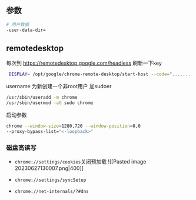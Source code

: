 ## 参数
```bash
# 用户数据
-user-data-dir=
```

## remotedesktop

每次到 https://remotedesktop.google.com/headless 刷新一下key
```bash
 DISPLAY= /opt/google/chrome-remote-desktop/start-host --code="..............." --redirect-url="https://remotedesktop.google.com/_/oauthredirect" --name=$(hostname) --user-name=chrome
```
username 为新创建一个非root用户
加sudoer
```bash
/usr/sbin/useradd -m chrome
/usr/sbin/usermod -aG sudo chrome
```

启动参数
```bash
chrome --window-size=1280,720 --window-position=0,0
--proxy-bypass-list="<-loopback>"
```

### 磁盘高读写
-  `chrome://settings/cookies`关闭预加载
![[Pasted image 20230627130007.png|400]]

- `chrome://settings/syncSetup`

- `chrome://net-internals/?#dns`
